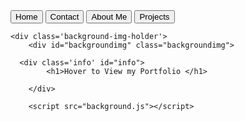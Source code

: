 
<html lang="en">
<head>
    <meta charset="UTF-8">
     <meta name="viewport" content="width=device-width, initial-scale=1">
    <meta http-equiv="X-UA-Compatible" content="IE=edge">
    <link rel="stylesheet" href="navbar.css">
    <link rel="stylesheet" href="background.css">
    <title>Portfolio</title>
</head>
<body>
    <div class='Navbar'>
        <a href="index.html"><button class='Home'>Home</button></a>
        <a href=""><button class='Contact'>Contact</button></a>
        <a href=""><button class='Aboutme'>About Me</button></a>
        <a href=""><button class='Projects'>Projects</button></a>
    </div>

    <div class='background-img-holder'>
        <div id="backgroundimg" class="backgroundimg">
      
      <div class='info' id="info">
            <h1>Hover to View my Portfolio </h1>
                 
        </div>

        <script src="background.js"></script>

            
</body>
</html>
